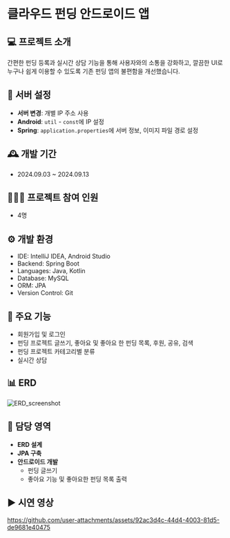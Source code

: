 # 클라우드 펀딩 안드로이드 앱

## 💻 프로젝트 소개
간편한 펀딩 등록과 실시간 상담 기능을 통해 사용자와의 소통을 강화하고, 깔끔한 UI로 누구나 쉽게 이용할 수 있도록 기존 펀딩 앱의 불편함을 개선했습니다.

## 🔧 서버 설정
- **서버 변경**: 개별 IP 주소 사용
- **Android**: `util` - `const`에 IP 설정
- **Spring**: `application.properties`에 서버 정보, 이미지 파일 경로 설정

## 🕰️ 개발 기간
* 2024.09.03 ~ 2024.09.13

## 🧑‍🤝‍🧑 프로젝트 참여 인원
* 4명

## ⚙️ 개발 환경
* IDE: IntelliJ IDEA, Android Studio
* Backend: Spring Boot
* Languages: Java, Kotlin
* Database: MySQL
* ORM: JPA
* Version Control: Git

## 📌 주요 기능
* 회원가입 및 로그인
* 펀딩 프로젝트 글쓰기, 좋아요 및 좋아요 한 펀딩 목록, 후원, 공유, 검색
* 펀딩 프로젝트 카테고리별 분류
* 실시간 상담

## 📊 ERD
![ERD_screenshot](https://github.com/user-attachments/assets/d325304a-9fc3-407a-aff6-077593e7d3a3)

## 🙋 담당 영역
- **ERD 설계**
- **JPA 구축**
- **안드로이드 개발**
  - 펀딩 글쓰기
  - 좋아요 기능 및 좋아요한 펀딩 목록 출력

## ▶️ 시연 영상
https://github.com/user-attachments/assets/92ac3d4c-44d4-4003-81d5-de9681e40475



